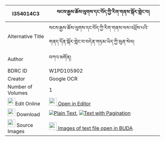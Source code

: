 |I354014C3|སངས་རྒྱས་ཆོས་ལུགས་དང་བོད་ཀྱི་རིག་གནས་སྐོར་གླེང་བ། 
| --- | --- 
|Alternative Title |སངས་རྒྱས་ཆོས་ལུགས་དང་བོད་ཀྱི་རིག་གནས་ལས་འཕྲོས་པའི་གནད་དོན་སྐོར་གླེང་བ་བདེན་གཏམ་ཡིད་ཀྱི་མུན་སེལ།
|Author| བཀའ་མགོན།
|BDRC ID | W1PD105902
|Creator | Google OCR
|Number of Volumes| 1
|<img width="25" src="https://img.icons8.com/color/25/000000/edit-property.png">Edit Online| [<img width="25" src="https://avatars.githubusercontent.com/u/45091458?s=200&v=4"> Open in Editor](http://editor.openpecha.org/I354014C3)
|<img width="25" src="https://img.icons8.com/fluent/48/000000/download-2.png"/>  Download | [![](https://img.icons8.com/color/20/000000/txt.png)Plain Text](https://github.com/Openpecha/I354014C3/releases/download/v1/sangye_choluk_dang_bo_kyi_rikn_plain_I354014C3.zip), [![](https://img.icons8.com/color/20/000000/txt.png)Text with Pagination](https://github.com/Openpecha/I354014C3/releases/download/v1/sangye_choluk_dang_bo_kyi_rikn_pages_I354014C3.zip)
|<img width="25" src="https://img.icons8.com/plasticine/100/000000/pictures-folder.png"/>  Source Images | [<img width="25" src="https://library.bdrc.io/icons/BUDA-small.svg"> Images of text file open in BUDA](https://library.bdrc.io/show/bdr:W1PD105902)